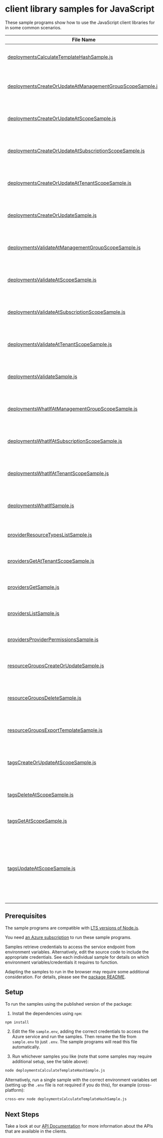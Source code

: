 # client library samples for JavaScript

These sample programs show how to use the JavaScript client libraries for in some common scenarios.

| **File Name**                                                                                                     | **Description**                                                                                                                                                                                                                                                                                                                                                                                                                                                                                                                                                                                                            |
| ----------------------------------------------------------------------------------------------------------------- | -------------------------------------------------------------------------------------------------------------------------------------------------------------------------------------------------------------------------------------------------------------------------------------------------------------------------------------------------------------------------------------------------------------------------------------------------------------------------------------------------------------------------------------------------------------------------------------------------------------------------- |
| [deploymentsCalculateTemplateHashSample.js][deploymentscalculatetemplatehashsample]                               | Calculate the hash of the given template. x-ms-original-file: specification/resources/resource-manager/Microsoft.Resources/stable/2025-03-01/examples/CalculateTemplateHash.json                                                                                                                                                                                                                                                                                                                                                                                                                                           |
| [deploymentsCreateOrUpdateAtManagementGroupScopeSample.js][deploymentscreateorupdateatmanagementgroupscopesample] | You can provide the template and parameters directly in the request or link to JSON files. x-ms-original-file: specification/resources/resource-manager/Microsoft.Resources/stable/2025-03-01/examples/PutDeploymentAtManagementGroup.json                                                                                                                                                                                                                                                                                                                                                                                 |
| [deploymentsCreateOrUpdateAtScopeSample.js][deploymentscreateorupdateatscopesample]                               | You can provide the template and parameters directly in the request or link to JSON files. x-ms-original-file: specification/resources/resource-manager/Microsoft.Resources/stable/2025-03-01/examples/PutDeploymentAtScope.json                                                                                                                                                                                                                                                                                                                                                                                           |
| [deploymentsCreateOrUpdateAtSubscriptionScopeSample.js][deploymentscreateorupdateatsubscriptionscopesample]       | You can provide the template and parameters directly in the request or link to JSON files. x-ms-original-file: specification/resources/resource-manager/Microsoft.Resources/stable/2025-03-01/examples/PutDeploymentSubscriptionTemplateSpecsWithId.json                                                                                                                                                                                                                                                                                                                                                                   |
| [deploymentsCreateOrUpdateAtTenantScopeSample.js][deploymentscreateorupdateattenantscopesample]                   | You can provide the template and parameters directly in the request or link to JSON files. x-ms-original-file: specification/resources/resource-manager/Microsoft.Resources/stable/2025-03-01/examples/PutDeploymentAtTenant.json                                                                                                                                                                                                                                                                                                                                                                                          |
| [deploymentsCreateOrUpdateSample.js][deploymentscreateorupdatesample]                                             | You can provide the template and parameters directly in the request or link to JSON files. x-ms-original-file: specification/resources/resource-manager/Microsoft.Resources/stable/2025-03-01/examples/PutDeploymentResourceGroup.json                                                                                                                                                                                                                                                                                                                                                                                     |
| [deploymentsValidateAtManagementGroupScopeSample.js][deploymentsvalidateatmanagementgroupscopesample]             | Validates whether the specified template is syntactically correct and will be accepted by Azure Resource Manager.. x-ms-original-file: specification/resources/resource-manager/Microsoft.Resources/stable/2025-03-01/examples/PostDeploymentValidateOnManagementGroup.json                                                                                                                                                                                                                                                                                                                                                |
| [deploymentsValidateAtScopeSample.js][deploymentsvalidateatscopesample]                                           | Validates whether the specified template is syntactically correct and will be accepted by Azure Resource Manager.. x-ms-original-file: specification/resources/resource-manager/Microsoft.Resources/stable/2025-03-01/examples/PostDeploymentValidateOnScope.json                                                                                                                                                                                                                                                                                                                                                          |
| [deploymentsValidateAtSubscriptionScopeSample.js][deploymentsvalidateatsubscriptionscopesample]                   | Validates whether the specified template is syntactically correct and will be accepted by Azure Resource Manager.. x-ms-original-file: specification/resources/resource-manager/Microsoft.Resources/stable/2025-03-01/examples/PostDeploymentValidateOnSubscription.json                                                                                                                                                                                                                                                                                                                                                   |
| [deploymentsValidateAtTenantScopeSample.js][deploymentsvalidateattenantscopesample]                               | Validates whether the specified template is syntactically correct and will be accepted by Azure Resource Manager.. x-ms-original-file: specification/resources/resource-manager/Microsoft.Resources/stable/2025-03-01/examples/PostDeploymentValidateOnTenant.json                                                                                                                                                                                                                                                                                                                                                         |
| [deploymentsValidateSample.js][deploymentsvalidatesample]                                                         | Validates whether the specified template is syntactically correct and will be accepted by Azure Resource Manager.. x-ms-original-file: specification/resources/resource-manager/Microsoft.Resources/stable/2025-03-01/examples/PostDeploymentValidateOnResourceGroup.json                                                                                                                                                                                                                                                                                                                                                  |
| [deploymentsWhatIfAtManagementGroupScopeSample.js][deploymentswhatifatmanagementgroupscopesample]                 | Returns changes that will be made by the deployment if executed at the scope of the management group. x-ms-original-file: specification/resources/resource-manager/Microsoft.Resources/stable/2025-03-01/examples/PostDeploymentWhatIfOnManagementGroup.json                                                                                                                                                                                                                                                                                                                                                               |
| [deploymentsWhatIfAtSubscriptionScopeSample.js][deploymentswhatifatsubscriptionscopesample]                       | Returns changes that will be made by the deployment if executed at the scope of the subscription. x-ms-original-file: specification/resources/resource-manager/Microsoft.Resources/stable/2025-03-01/examples/PostDeploymentWhatIfOnSubscription.json                                                                                                                                                                                                                                                                                                                                                                      |
| [deploymentsWhatIfAtTenantScopeSample.js][deploymentswhatifattenantscopesample]                                   | Returns changes that will be made by the deployment if executed at the scope of the tenant group. x-ms-original-file: specification/resources/resource-manager/Microsoft.Resources/stable/2025-03-01/examples/PostDeploymentWhatIfOnTenant.json                                                                                                                                                                                                                                                                                                                                                                            |
| [deploymentsWhatIfSample.js][deploymentswhatifsample]                                                             | Returns changes that will be made by the deployment if executed at the scope of the resource group. x-ms-original-file: specification/resources/resource-manager/Microsoft.Resources/stable/2025-03-01/examples/PostDeploymentWhatIfOnResourceGroup.json                                                                                                                                                                                                                                                                                                                                                                   |
| [providerResourceTypesListSample.js][providerresourcetypeslistsample]                                             | List the resource types for a specified resource provider. x-ms-original-file: specification/resources/resource-manager/Microsoft.Resources/stable/2025-04-01/examples/GetProviderResourceTypes.json                                                                                                                                                                                                                                                                                                                                                                                                                       |
| [providersGetAtTenantScopeSample.js][providersgetattenantscopesample]                                             | Gets the specified resource provider at the tenant level. x-ms-original-file: specification/resources/resource-manager/Microsoft.Resources/stable/2025-04-01/examples/GetNamedProviderAtTenant.json                                                                                                                                                                                                                                                                                                                                                                                                                        |
| [providersGetSample.js][providersgetsample]                                                                       | Gets the specified resource provider. x-ms-original-file: specification/resources/resource-manager/Microsoft.Resources/stable/2025-04-01/examples/GetProvider.json                                                                                                                                                                                                                                                                                                                                                                                                                                                         |
| [providersListSample.js][providerslistsample]                                                                     | Gets all resource providers for a subscription. x-ms-original-file: specification/resources/resource-manager/Microsoft.Resources/stable/2025-04-01/examples/GetProviders.json                                                                                                                                                                                                                                                                                                                                                                                                                                              |
| [providersProviderPermissionsSample.js][providersproviderpermissionssample]                                       | Get the provider permissions. x-ms-original-file: specification/resources/resource-manager/Microsoft.Resources/stable/2025-04-01/examples/GetProviderPermissions.json                                                                                                                                                                                                                                                                                                                                                                                                                                                      |
| [resourceGroupsCreateOrUpdateSample.js][resourcegroupscreateorupdatesample]                                       | Creates or updates a resource group. x-ms-original-file: specification/resources/resource-manager/Microsoft.Resources/stable/2025-04-01/examples/CreateResourceGroup.json                                                                                                                                                                                                                                                                                                                                                                                                                                                  |
| [resourceGroupsDeleteSample.js][resourcegroupsdeletesample]                                                       | When you delete a resource group, all of its resources are also deleted. Deleting a resource group deletes all of its template deployments and currently stored operations. x-ms-original-file: specification/resources/resource-manager/Microsoft.Resources/stable/2025-04-01/examples/ForceDeleteVMsAndVMSSInResourceGroup.json                                                                                                                                                                                                                                                                                          |
| [resourceGroupsExportTemplateSample.js][resourcegroupsexporttemplatesample]                                       | Captures the specified resource group as a template. x-ms-original-file: specification/resources/resource-manager/Microsoft.Resources/stable/2025-04-01/examples/ExportResourceGroup.json                                                                                                                                                                                                                                                                                                                                                                                                                                  |
| [tagsCreateOrUpdateAtScopeSample.js][tagscreateorupdateatscopesample]                                             | This operation allows adding or replacing the entire set of tags on the specified resource or subscription. The specified entity can have a maximum of 50 tags. x-ms-original-file: specification/resources/resource-manager/Microsoft.Resources/stable/2025-04-01/examples/PutTagsResource.json                                                                                                                                                                                                                                                                                                                           |
| [tagsDeleteAtScopeSample.js][tagsdeleteatscopesample]                                                             | Deletes the entire set of tags on a resource or subscription. x-ms-original-file: specification/resources/resource-manager/Microsoft.Resources/stable/2025-04-01/examples/DeleteTagsResource.json                                                                                                                                                                                                                                                                                                                                                                                                                          |
| [tagsGetAtScopeSample.js][tagsgetatscopesample]                                                                   | Gets the entire set of tags on a resource or subscription. x-ms-original-file: specification/resources/resource-manager/Microsoft.Resources/stable/2025-04-01/examples/GetTagsResource.json                                                                                                                                                                                                                                                                                                                                                                                                                                |
| [tagsUpdateAtScopeSample.js][tagsupdateatscopesample]                                                             | This operation allows replacing, merging or selectively deleting tags on the specified resource or subscription. The specified entity can have a maximum of 50 tags at the end of the operation. The 'replace' option replaces the entire set of existing tags with a new set. The 'merge' option allows adding tags with new names and updating the values of tags with existing names. The 'delete' option allows selectively deleting tags based on given names or name/value pairs. x-ms-original-file: specification/resources/resource-manager/Microsoft.Resources/stable/2025-04-01/examples/PatchTagsResource.json |

## Prerequisites

The sample programs are compatible with [LTS versions of Node.js](https://github.com/nodejs/release#release-schedule).

You need [an Azure subscription][freesub] to run these sample programs.

Samples retrieve credentials to access the service endpoint from environment variables. Alternatively, edit the source code to include the appropriate credentials. See each individual sample for details on which environment variables/credentials it requires to function.

Adapting the samples to run in the browser may require some additional consideration. For details, please see the [package README][package].

## Setup

To run the samples using the published version of the package:

1. Install the dependencies using `npm`:

```bash
npm install
```

2. Edit the file `sample.env`, adding the correct credentials to access the Azure service and run the samples. Then rename the file from `sample.env` to just `.env`. The sample programs will read this file automatically.

3. Run whichever samples you like (note that some samples may require additional setup, see the table above):

```bash
node deploymentsCalculateTemplateHashSample.js
```

Alternatively, run a single sample with the correct environment variables set (setting up the `.env` file is not required if you do this), for example (cross-platform):

```bash
cross-env node deploymentsCalculateTemplateHashSample.js
```

## Next Steps

Take a look at our [API Documentation][apiref] for more information about the APIs that are available in the clients.

[deploymentscalculatetemplatehashsample]: https://github.com/Azure/azure-sdk-for-js/blob/main/sdk/resources/arm-resources/samples/v7/javascript/deploymentsCalculateTemplateHashSample.js
[deploymentscreateorupdateatmanagementgroupscopesample]: https://github.com/Azure/azure-sdk-for-js/blob/main/sdk/resources/arm-resources/samples/v7/javascript/deploymentsCreateOrUpdateAtManagementGroupScopeSample.js
[deploymentscreateorupdateatscopesample]: https://github.com/Azure/azure-sdk-for-js/blob/main/sdk/resources/arm-resources/samples/v7/javascript/deploymentsCreateOrUpdateAtScopeSample.js
[deploymentscreateorupdateatsubscriptionscopesample]: https://github.com/Azure/azure-sdk-for-js/blob/main/sdk/resources/arm-resources/samples/v7/javascript/deploymentsCreateOrUpdateAtSubscriptionScopeSample.js
[deploymentscreateorupdateattenantscopesample]: https://github.com/Azure/azure-sdk-for-js/blob/main/sdk/resources/arm-resources/samples/v7/javascript/deploymentsCreateOrUpdateAtTenantScopeSample.js
[deploymentscreateorupdatesample]: https://github.com/Azure/azure-sdk-for-js/blob/main/sdk/resources/arm-resources/samples/v7/javascript/deploymentsCreateOrUpdateSample.js
[deploymentsvalidateatmanagementgroupscopesample]: https://github.com/Azure/azure-sdk-for-js/blob/main/sdk/resources/arm-resources/samples/v7/javascript/deploymentsValidateAtManagementGroupScopeSample.js
[deploymentsvalidateatscopesample]: https://github.com/Azure/azure-sdk-for-js/blob/main/sdk/resources/arm-resources/samples/v7/javascript/deploymentsValidateAtScopeSample.js
[deploymentsvalidateatsubscriptionscopesample]: https://github.com/Azure/azure-sdk-for-js/blob/main/sdk/resources/arm-resources/samples/v7/javascript/deploymentsValidateAtSubscriptionScopeSample.js
[deploymentsvalidateattenantscopesample]: https://github.com/Azure/azure-sdk-for-js/blob/main/sdk/resources/arm-resources/samples/v7/javascript/deploymentsValidateAtTenantScopeSample.js
[deploymentsvalidatesample]: https://github.com/Azure/azure-sdk-for-js/blob/main/sdk/resources/arm-resources/samples/v7/javascript/deploymentsValidateSample.js
[deploymentswhatifatmanagementgroupscopesample]: https://github.com/Azure/azure-sdk-for-js/blob/main/sdk/resources/arm-resources/samples/v7/javascript/deploymentsWhatIfAtManagementGroupScopeSample.js
[deploymentswhatifatsubscriptionscopesample]: https://github.com/Azure/azure-sdk-for-js/blob/main/sdk/resources/arm-resources/samples/v7/javascript/deploymentsWhatIfAtSubscriptionScopeSample.js
[deploymentswhatifattenantscopesample]: https://github.com/Azure/azure-sdk-for-js/blob/main/sdk/resources/arm-resources/samples/v7/javascript/deploymentsWhatIfAtTenantScopeSample.js
[deploymentswhatifsample]: https://github.com/Azure/azure-sdk-for-js/blob/main/sdk/resources/arm-resources/samples/v7/javascript/deploymentsWhatIfSample.js
[providerresourcetypeslistsample]: https://github.com/Azure/azure-sdk-for-js/blob/main/sdk/resources/arm-resources/samples/v7/javascript/providerResourceTypesListSample.js
[providersgetattenantscopesample]: https://github.com/Azure/azure-sdk-for-js/blob/main/sdk/resources/arm-resources/samples/v7/javascript/providersGetAtTenantScopeSample.js
[providersgetsample]: https://github.com/Azure/azure-sdk-for-js/blob/main/sdk/resources/arm-resources/samples/v7/javascript/providersGetSample.js
[providerslistsample]: https://github.com/Azure/azure-sdk-for-js/blob/main/sdk/resources/arm-resources/samples/v7/javascript/providersListSample.js
[providersproviderpermissionssample]: https://github.com/Azure/azure-sdk-for-js/blob/main/sdk/resources/arm-resources/samples/v7/javascript/providersProviderPermissionsSample.js
[resourcegroupscreateorupdatesample]: https://github.com/Azure/azure-sdk-for-js/blob/main/sdk/resources/arm-resources/samples/v7/javascript/resourceGroupsCreateOrUpdateSample.js
[resourcegroupsdeletesample]: https://github.com/Azure/azure-sdk-for-js/blob/main/sdk/resources/arm-resources/samples/v7/javascript/resourceGroupsDeleteSample.js
[resourcegroupsexporttemplatesample]: https://github.com/Azure/azure-sdk-for-js/blob/main/sdk/resources/arm-resources/samples/v7/javascript/resourceGroupsExportTemplateSample.js
[tagscreateorupdateatscopesample]: https://github.com/Azure/azure-sdk-for-js/blob/main/sdk/resources/arm-resources/samples/v7/javascript/tagsCreateOrUpdateAtScopeSample.js
[tagsdeleteatscopesample]: https://github.com/Azure/azure-sdk-for-js/blob/main/sdk/resources/arm-resources/samples/v7/javascript/tagsDeleteAtScopeSample.js
[tagsgetatscopesample]: https://github.com/Azure/azure-sdk-for-js/blob/main/sdk/resources/arm-resources/samples/v7/javascript/tagsGetAtScopeSample.js
[tagsupdateatscopesample]: https://github.com/Azure/azure-sdk-for-js/blob/main/sdk/resources/arm-resources/samples/v7/javascript/tagsUpdateAtScopeSample.js
[apiref]: https://learn.microsoft.com/javascript/api/@azure/arm-resources?view=azure-node-preview
[freesub]: https://azure.microsoft.com/free/
[package]: https://github.com/Azure/azure-sdk-for-js/tree/main/sdk/resources/arm-resources/README.md
